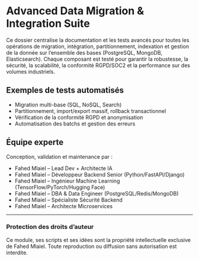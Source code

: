 # Advanced Data Migration & Integration Suite

Ce dossier centralise la documentation et les tests avancés pour toutes les opérations de migration, intégration, partitionnement, indexation et gestion de la donnée sur l’ensemble des bases (PostgreSQL, MongoDB, Elasticsearch). Chaque composant est testé pour garantir la robustesse, la sécurité, la scalabilité, la conformité RGPD/SOC2 et la performance sur des volumes industriels.

## Exemples de tests automatisés
- Migration multi-base (SQL, NoSQL, Search)
- Partitionnement, import/export massif, rollback transactionnel
- Vérification de la conformité RGPD et anonymisation
- Automatisation des batchs et gestion des erreurs

## Équipe experte
Conception, validation et maintenance par :
- Fahed Mlaiel – Lead Dev + Architecte IA
- Fahed Mlaiel – Développeur Backend Senior (Python/FastAPI/Django)
- Fahed Mlaiel – Ingénieur Machine Learning (TensorFlow/PyTorch/Hugging Face)
- Fahed Mlaiel – DBA & Data Engineer (PostgreSQL/Redis/MongoDB)
- Fahed Mlaiel – Spécialiste Sécurité Backend
- Fahed Mlaiel – Architecte Microservices

---
### Protection des droits d’auteur
Ce module, ses scripts et ses idées sont la propriété intellectuelle exclusive de Fahed Mlaiel. Toute reproduction ou diffusion sans autorisation est interdite.